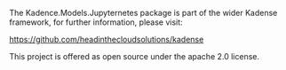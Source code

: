 The Kadence.Models.Jupyternetes package is part of the wider Kadense framework, for further information, please visit:

https://github.com/headinthecloudsolutions/kadense

This project is offered as open source under the apache 2.0 license.